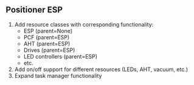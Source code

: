 ## Positioner ESP
1. Add resource classes with corresponding functionality:
	- ESP (parent=None)
	- PCF (parent=ESP)
	- AHT (parent=ESP)
	- Drives (parent=ESP)
	- LED controllers (parent=ESP)
	- etc.
2. Add on/off support for different resources (LEDs, AHT, vacuum, etc.)
3. Expand task manager functionality